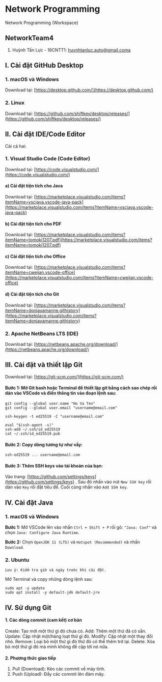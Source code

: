 # Network Programming

Network Programming (Workspace)

## NetworkTeam4

1. Huỳnh Tấn Lực - 16CNTT1: huynhtanluc.auto@gmail.coma

## I. Cài đặt GitHub Desktop

### 1. macOS và Windows

Download tại: [https://desktop.github.com/](https://desktop.github.com/)

### 2. Linux

Download tại: [https://github.com/shiftkey/desktop/releases/](https://github.com/shiftkey/desktop/releases/)

## II. Cài đặt IDE/Code Editor

Cài cả hai:

### 1. Visual Studio Code (Code Editor)

Download tại: [https://code.visualstudio.com/](https://code.visualstudio.com/)

#### a) Cài đặt tiện tích cho Java

Download tại: [https://marketplace.visualstudio.com/items?itemName=vscjava.vscode-java-pack](https://marketplace.visualstudio.com/items?itemName=vscjava.vscode-java-pack)

#### **b) Cài đặt tiện tích cho PDF**

Download tại: [https://marketplace.visualstudio.com/items?itemName=tomoki1207.pdf](https://marketplace.visualstudio.com/items?itemName=tomoki1207.pdf)

#### c) Cài đặt tiện tích cho Office

Download tại: [https://marketplace.visualstudio.com/items?itemName=cweijan.vscode-office](https://marketplace.visualstudio.com/items?itemName=cweijan.vscode-office)

#### d) Cài đặt tiện tích cho Git

Download tại: [https://marketplace.visualstudio.com/items?itemName=donjayamanne.githistory](https://marketplace.visualstudio.com/items?itemName=donjayamanne.githistory)

### 2. Apache NetBeans LTS (IDE)

Download tại: [https://netbeans.apache.org/download/](https://netbeans.apache.org/download/)

## III. Cài đặt và thiết lập Git

Download tại: [https://git-scm.com/](https://git-scm.com/)

#### Bước 1: Mở Git bash hoặc Terminal để thiết lập git bằng cách sao chép rồi dán vào VSCode và điền thông tin vào đoạn lệnh sau:

```shell
git config --global user.name "Ho Va Ten"
git config --global user.email "username@email.com"

ssh-keygen -t ed25519 -C "username@email.com"

eval "$(ssh-agent -s)"
ssh-add ~/.ssh/id_ed25519
cat ~/.ssh/id_ed25519.pub
```

#### Bước 2: Copy dòng tương tự như vầy:

`ssh-ed25519 ... username@email.com`

#### Bước 3: Thêm SSH keys vào tài khoản của bạn:

Vào trang: [https://github.com/settings/keys](https://github.com/settings/keys) . Sau đó nhấn vào nút `New SSH key` rồi dán vào `Key` rồi đặt tiêu đề. Cuối cùng nhấn vào `Add SSH key`.

## IV. Cài đặt Java

### 1. macOS và Windows

**Bước 1:** Mở VSCode lên vào nhấn `Ctrl + Shift + P` rồi gõ: `"Java: Conf"` và chọn `Java: Configure Java Runtime`.

**Bước 2:** Chọn `OpenJDK 11 (LTS)` và `Hotspot (Recommended)` và nhấn `Download`.

### 2. Ubuntu

`Lưu ý: Kiểm tra giờ và ngày trước khi cài đặt.`

Mở Terminal và copy những dòng lệnh sau:

```shell
sudo apt -y update
sudo apt install -y default-jdk default-jre
```

## IV. Sử dụng Git

#### 1. Các dòng commit (cam kết) cơ bản

Create: Tạo mới một thứ gì đó chưa có.
Add: Thêm một thứ đã có sẵn.
Update: Cập nhật một/hàng loạt thứ gì đó.
Modify: Cập nhật một thay đổi nhỏ.
Remove: Loại bỏ một thứ gì đó thứ đó có thể thêm trở lại.
Delete: Xóa bỏ một thứ gì đó mà mình không đề cập tới nó nữa.

#### 2. Phương thức giao tiếp

1. Pull (Download): Kéo các commit về máy tính.
2. Push (Upload): Đẩy các commit lên đám mây.
